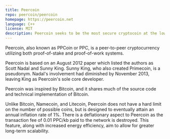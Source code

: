 ```yaml
---
title: Peercoin
repo: peercoin/peercoin
homepage: https://peercoin.net
language: C++
license: MIT
description: Peercoin seeks to be the most secure cryptocoin at the lowest cost, rewarding all users for strengthening the network by giving them a 1% annual return when minting.
---
```


Peercoin, also known as PPCoin or PPC, is a peer-to-peer cryptocurrency utilizing both proof-of-stake and proof-of-work systems.

Peercoin is based on an August 2012 paper which listed the authors as Scott Nadal and Sunny King. Sunny King, who also created Primecoin, is a pseudonym. Nadal's involvement had diminished by November 2013, leaving King as Peercoin's sole core developer.

Peercoin was inspired by Bitcoin, and it shares much of the source code and technical implementation of Bitcoin.

Unlike Bitcoin, Namecoin, and Litecoin, Peercoin does not have a hard limit on the number of possible coins, but is designed to eventually attain an annual inflation rate of 1%. There is a deflationary aspect to Peercoin as the transaction fee of 0.01 PPC/kb paid to the network is destroyed. This feature, along with increased energy efficiency, aim to allow for greater long-term scalability.
